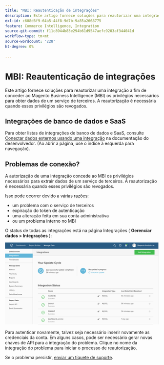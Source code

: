 ```yaml
---
title: "MBI: Reautenticação de integrações"
description: Este artigo fornece soluções para reautorizar uma integração a fim de conceder ao Magento Business Intelligence (MBI) os privilégios necessários para obter dados de um serviço de terceiros. A reautorização é necessária quando esses privilégios são revogados.
exl-id: c608d6f9-64a5-44f8-9d7b-9a85a2668775
feature: Commerce Intelligence, Integration
source-git-commit: f11c8944b83e294b61d9547aefc9203af344041d
workflow-type: tm+mt
source-wordcount: '228'
ht-degree: 0%

---
```


# MBI: Reautenticação de integrações

Este artigo fornece soluções para reautorizar uma integração a fim de conceder ao Magento Business Intelligence (MBI) os privilégios necessários para obter dados de um serviço de terceiros. A reautorização é necessária quando esses privilégios são revogados.

## Integrações de banco de dados e SaaS

Para obter listas de integrações de banco de dados e SaaS, consulte [Conectar dados externos usando uma integração](https://docs.magento.com/mbi/data-analyst/importing-data/integrations/integrations.html) na documentação do desenvolvedor. (Ao abrir a página, use o índice à esquerda para navegação).

## Problemas de conexão?

A autorização de uma integração concede ao MBI os privilégios necessários para extrair dados de um serviço de terceiros. A reautorização é necessária quando esses privilégios são revogados.

Isso pode ocorrer devido a várias razões:

* um problema com o serviço de terceiros
* expiração do token de autenticação
* uma alteração feita em sua conta administrativa
* ou um problema interno no MBI

O status de todas as integrações está na página Integrações ( **Gerenciar dados > Integrações** ):

![Integrações_page.png](assets/Integrations_page.png)

Para autenticar novamente, talvez seja necessário inserir novamente as credenciais da conta. Em alguns casos, pode ser necessário gerar novas chaves de API para a integração do problema. Clique no nome da integração do problema para iniciar o processo de reautorização.

Se o problema persistir, [enviar um tíquete de suporte](/help/help-center-guide/help-center/magento-help-center-user-guide.md#submit-ticket).

